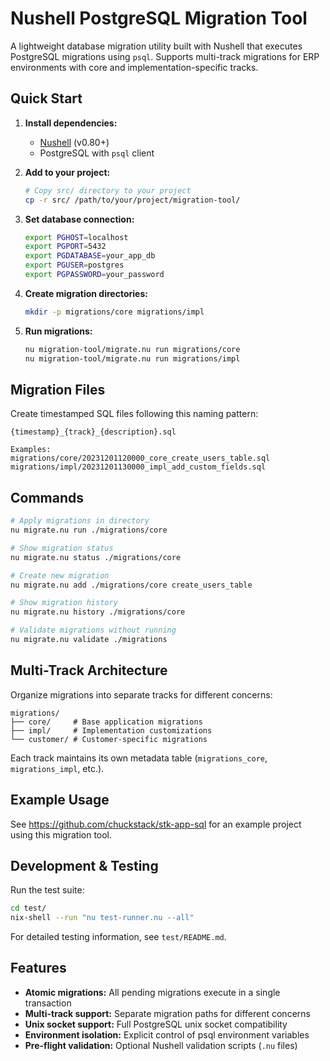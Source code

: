 # Nushell PostgreSQL Migration Tool

A lightweight database migration utility built with Nushell that executes PostgreSQL migrations using `psql`. Supports multi-track migrations for ERP environments with core and implementation-specific tracks.

## Quick Start

1. **Install dependencies:**
   - [Nushell](https://nushell.sh) (v0.80+)
   - PostgreSQL with `psql` client

2. **Add to your project:**
   ```bash
   # Copy src/ directory to your project
   cp -r src/ /path/to/your/project/migration-tool/
   ```

3. **Set database connection:**
   ```bash
   export PGHOST=localhost
   export PGPORT=5432
   export PGDATABASE=your_app_db
   export PGUSER=postgres
   export PGPASSWORD=your_password
   ```

4. **Create migration directories:**
   ```bash
   mkdir -p migrations/core migrations/impl
   ```

5. **Run migrations:**
   ```bash
   nu migration-tool/migrate.nu run migrations/core
   nu migration-tool/migrate.nu run migrations/impl
   ```

## Migration Files

Create timestamped SQL files following this naming pattern:
```
{timestamp}_{track}_{description}.sql

Examples:
migrations/core/20231201120000_core_create_users_table.sql
migrations/impl/20231201130000_impl_add_custom_fields.sql
```

## Commands

```bash
# Apply migrations in directory
nu migrate.nu run ./migrations/core

# Show migration status
nu migrate.nu status ./migrations/core

# Create new migration
nu migrate.nu add ./migrations/core create_users_table

# Show migration history
nu migrate.nu history ./migrations/core

# Validate migrations without running
nu migrate.nu validate ./migrations
```

## Multi-Track Architecture

Organize migrations into separate tracks for different concerns:

```
migrations/
├── core/     # Base application migrations
├── impl/     # Implementation customizations  
└── customer/ # Customer-specific migrations
```

Each track maintains its own metadata table (`migrations_core`, `migrations_impl`, etc.).

## Example Usage

See <https://github.com/chuckstack/stk-app-sql> for an example project using this migration tool.

## Development & Testing

Run the test suite:
```bash
cd test/
nix-shell --run "nu test-runner.nu --all"
```

For detailed testing information, see `test/README.md`.

## Features

- **Atomic migrations:** All pending migrations execute in a single transaction
- **Multi-track support:** Separate migration paths for different concerns
- **Unix socket support:** Full PostgreSQL unix socket compatibility
- **Environment isolation:** Explicit control of psql environment variables
- **Pre-flight validation:** Optional Nushell validation scripts (`.nu` files)
